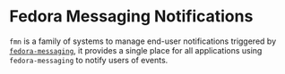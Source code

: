 <!--
SPDX-FileCopyrightText: Contributors to the Fedora Project

SPDX-License-Identifier: MIT
-->

# Fedora Messaging Notifications

`fmn` is a family of systems to manage end-user notifications triggered by
[`fedora-messaging`](https://fedora-messaging.readthedocs.io), it provides a single place for all
applications using `fedora-messaging` to notify users of events.
